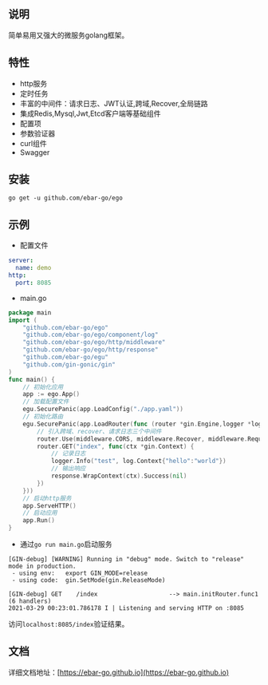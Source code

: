 ## 说明
简单易用又强大的微服务golang框架。

## 特性
- http服务
- 定时任务
- 丰富的中间件：请求日志、JWT认证,跨域,Recover,全局链路
- 集成Redis,Mysql,Jwt,Etcd客户端等基础组件
- 配置项
- 参数验证器
- curl组件
- Swagger

## 安装
```
go get -u github.com/ebar-go/ego
```

## 示例
- 配置文件
```yaml
server:
  name: demo
http:
  port: 8085
```

- main.go
```go
package main
import (
	"github.com/ebar-go/ego"
	"github.com/ebar-go/ego/component/log"
	"github.com/ebar-go/ego/http/middleware"
	"github.com/ebar-go/ego/http/response"
	"github.com/ebar-go/egu"
	"github.com/gin-gonic/gin"
)
func main() {
	// 初始化应用
	app := ego.App()
	// 加载配置文件
	egu.SecurePanic(app.LoadConfig("./app.yaml"))
	// 初始化路由
	egu.SecurePanic(app.LoadRouter(func (router *gin.Engine,logger *log.Logger,)  {
		// 引入跨域、recover、请求日志三个中间件
		router.Use(middleware.CORS, middleware.Recover, middleware.RequestLog(logger))
		router.GET("index", func(ctx *gin.Context) {
			// 记录日志
			logger.Info("test", log.Context{"hello":"world"})
			// 输出响应
			response.WrapContext(ctx).Success(nil)
		})
	}))
	// 启动http服务
	app.ServeHTTP()
	// 启动应用
	app.Run()
}
```

- 通过`go run main.go`启动服务
```
[GIN-debug] [WARNING] Running in "debug" mode. Switch to "release" mode in production.
 - using env:   export GIN_MODE=release
 - using code:  gin.SetMode(gin.ReleaseMode)

[GIN-debug] GET    /index                    --> main.initRouter.func1 (6 handlers)
2021-03-29 00:23:01.786178 I | Listening and serving HTTP on :8085
```

访问`localhost:8085/index`验证结果。

## 文档
详细文档地址：[https://ebar-go.github.io](https://ebar-go.github.io)

